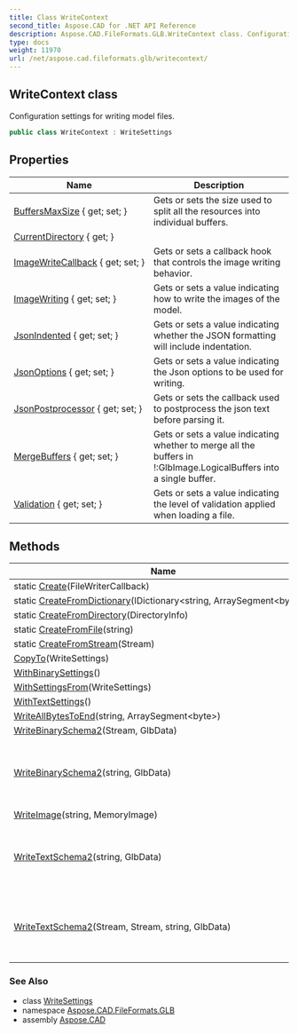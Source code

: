 ```yaml
---
title: Class WriteContext
second_title: Aspose.CAD for .NET API Reference
description: Aspose.CAD.FileFormats.GLB.WriteContext class. Configuration settings for writing model files
type: docs
weight: 11970
url: /net/aspose.cad.fileformats.glb/writecontext/
---
```

## WriteContext class

Configuration settings for writing model files.

```csharp
public class WriteContext : WriteSettings
```

## Properties

| Name | Description |
| --- | --- |
| [BuffersMaxSize](../../aspose.cad.fileformats.glb/writesettings/buffersmaxsize/) { get; set; } | Gets or sets the size used to split all the resources into individual buffers. |
| [CurrentDirectory](../../aspose.cad.fileformats.glb/writecontext/currentdirectory/) { get; } |  |
| [ImageWriteCallback](../../aspose.cad.fileformats.glb/writesettings/imagewritecallback/) { get; set; } | Gets or sets a callback hook that controls the image writing behavior. |
| [ImageWriting](../../aspose.cad.fileformats.glb/writesettings/imagewriting/) { get; set; } | Gets or sets a value indicating how to write the images of the model. |
| [JsonIndented](../../aspose.cad.fileformats.glb/writesettings/jsonindented/) { get; set; } | Gets or sets a value indicating whether the JSON formatting will include indentation. |
| [JsonOptions](../../aspose.cad.fileformats.glb/writesettings/jsonoptions/) { get; set; } | Gets or sets a value indicating the Json options to be used for writing. |
| [JsonPostprocessor](../../aspose.cad.fileformats.glb/writesettings/jsonpostprocessor/) { get; set; } | Gets or sets the callback used to postprocess the json text before parsing it. |
| [MergeBuffers](../../aspose.cad.fileformats.glb/writesettings/mergebuffers/) { get; set; } | Gets or sets a value indicating whether to merge all the buffers in !:GlbImage.LogicalBuffers into a single buffer. |
| [Validation](../../aspose.cad.fileformats.glb/writesettings/validation/) { get; set; } | Gets or sets a value indicating the level of validation applied when loading a file. |

## Methods

| Name | Description |
| --- | --- |
| static [Create](../../aspose.cad.fileformats.glb/writecontext/create/)(FileWriterCallback) |  |
| static [CreateFromDictionary](../../aspose.cad.fileformats.glb/writecontext/createfromdictionary/)(IDictionary&lt;string, ArraySegment&lt;byte&gt;&gt;) |  |
| static [CreateFromDirectory](../../aspose.cad.fileformats.glb/writecontext/createfromdirectory/)(DirectoryInfo) |  |
| static [CreateFromFile](../../aspose.cad.fileformats.glb/writecontext/createfromfile/)(string) |  |
| static [CreateFromStream](../../aspose.cad.fileformats.glb/writecontext/createfromstream/)(Stream) |  |
| [CopyTo](../../aspose.cad.fileformats.glb/writesettings/copyto/)(WriteSettings) |  |
| [WithBinarySettings](../../aspose.cad.fileformats.glb/writecontext/withbinarysettings/)() |  |
| [WithSettingsFrom](../../aspose.cad.fileformats.glb/writecontext/withsettingsfrom/)(WriteSettings) |  |
| [WithTextSettings](../../aspose.cad.fileformats.glb/writecontext/withtextsettings/)() |  |
| [WriteAllBytesToEnd](../../aspose.cad.fileformats.glb/writecontext/writeallbytestoend/)(string, ArraySegment&lt;byte&gt;) |  |
| [WriteBinarySchema2](../../aspose.cad.fileformats.glb/writecontext/writebinaryschema2/#writebinaryschema2)(Stream, GlbData) |  |
| [WriteBinarySchema2](../../aspose.cad.fileformats.glb/writecontext/writebinaryschema2/#writebinaryschema2_1)(string, GlbData) | Writes *model* to this context using the GLB binary container. |
| [WriteImage](../../aspose.cad.fileformats.glb/writecontext/writeimage/)(string, MemoryImage) |  |
| [WriteTextSchema2](../../aspose.cad.fileformats.glb/writecontext/writetextschema2/#writetextschema2_1)(string, GlbData) | Writes *model* to this context using the glTF json container. |
| [WriteTextSchema2](../../aspose.cad.fileformats.glb/writecontext/writetextschema2/#writetextschema2)(Stream, Stream, string, GlbData) | Writes *model* to this context using the glTF json container. |

### See Also

* class [WriteSettings](../writesettings/)
* namespace [Aspose.CAD.FileFormats.GLB](../../aspose.cad.fileformats.glb/)
* assembly [Aspose.CAD](../../)


